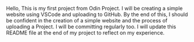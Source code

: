 Hello,
This is my first project from Odin Project. I will be creating a simple website using VSCode and uploading to GitHub. By the end of this, I should be confident in the creation of a simple website and the process of uploading a Project. 
I will be committing regularly too.
I will update this README file at the end of my project to reflect on my experience.